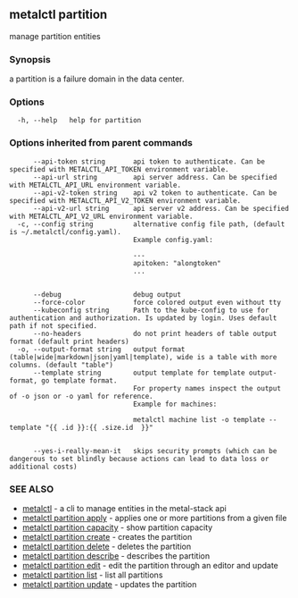 ## metalctl partition

manage partition entities

### Synopsis

a partition is a failure domain in the data center.

### Options

```
  -h, --help   help for partition
```

### Options inherited from parent commands

```
      --api-token string       api token to authenticate. Can be specified with METALCTL_API_TOKEN environment variable.
      --api-url string         api server address. Can be specified with METALCTL_API_URL environment variable.
      --api-v2-token string    api v2 token to authenticate. Can be specified with METALCTL_API_V2_TOKEN environment variable.
      --api-v2-url string      api server v2 address. Can be specified with METALCTL_API_V2_URL environment variable.
  -c, --config string          alternative config file path, (default is ~/.metalctl/config.yaml).
                               Example config.yaml:
                               
                               ---
                               apitoken: "alongtoken"
                               ...
                               
                               
      --debug                  debug output
      --force-color            force colored output even without tty
      --kubeconfig string      Path to the kube-config to use for authentication and authorization. Is updated by login. Uses default path if not specified.
      --no-headers             do not print headers of table output format (default print headers)
  -o, --output-format string   output format (table|wide|markdown|json|yaml|template), wide is a table with more columns. (default "table")
      --template string        output template for template output-format, go template format.
                               For property names inspect the output of -o json or -o yaml for reference.
                               Example for machines:
                               
                               metalctl machine list -o template --template "{{ .id }}:{{ .size.id  }}"
                               
                               
      --yes-i-really-mean-it   skips security prompts (which can be dangerous to set blindly because actions can lead to data loss or additional costs)
```

### SEE ALSO

* [metalctl](metalctl.md)	 - a cli to manage entities in the metal-stack api
* [metalctl partition apply](metalctl_partition_apply.md)	 - applies one or more partitions from a given file
* [metalctl partition capacity](metalctl_partition_capacity.md)	 - show partition capacity
* [metalctl partition create](metalctl_partition_create.md)	 - creates the partition
* [metalctl partition delete](metalctl_partition_delete.md)	 - deletes the partition
* [metalctl partition describe](metalctl_partition_describe.md)	 - describes the partition
* [metalctl partition edit](metalctl_partition_edit.md)	 - edit the partition through an editor and update
* [metalctl partition list](metalctl_partition_list.md)	 - list all partitions
* [metalctl partition update](metalctl_partition_update.md)	 - updates the partition

